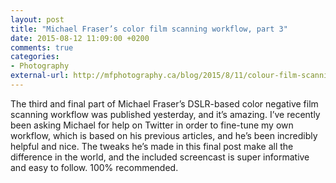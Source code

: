 ```yaml
---
layout: post
title: "Michael Fraser’s color film scanning workflow, part 3"
date: 2015-08-12 11:09:00 +0200
comments: true
categories: 
- Photography
external-url: http://mfphotography.ca/blog/2015/8/11/colour-film-scanning-revisited-part-3
---
```


The third and final part of Michael Fraser’s DSLR-based color negative film scanning workflow was published yesterday, and it’s amazing. I’ve recently been asking Michael for help on Twitter in order to fine-tune my own workflow, which is based on his previous articles, and he’s been incredibly helpful and nice. The tweaks he’s made in this final post make all the difference in the world, and the included screencast is super informative and easy to follow. 100% recommended.